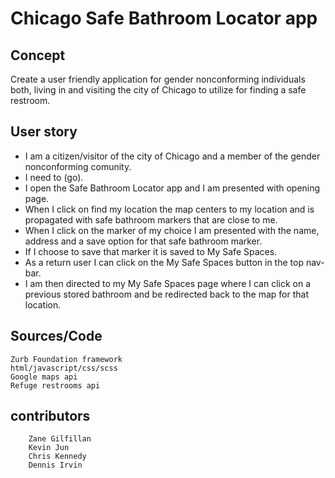 # Chicago Safe Bathroom Locator app


## Concept

Create a user friendly application for gender nonconforming           individuals both, living in and visiting the city of Chicago to utilize for finding a safe restroom.

## User story

*	I am a citizen/visitor of the city of Chicago and a member of the gender nonconforming comunity.
*	I need to (go).
*	I open the Safe Bathroom Locator app and I am presented with opening page.
*	When I click on find my location the map centers to my location and is propagated with safe bathroom markers that are close to me.
*	When I click on the marker of my choice I am presented with the name, address and a save option for that safe		 bathroom marker.
*	If I choose to save that marker it is saved to My Safe Spaces.
*	As a return user I can click on the My Safe Spaces button in the top nav-bar.
*	I  am then directed to my  My Safe Spaces page where I can click on a previous stored bathroom and be redirected back to the map for that location.  


## Sources/Code 

    Zurb Foundation framework
	html/javascript/css/scss
	Google maps api
	Refuge restrooms api

## contributors	

		Zane Gilfillan   
		Kevin Jun  
		Chris Kennedy 
		Dennis Irvin 

